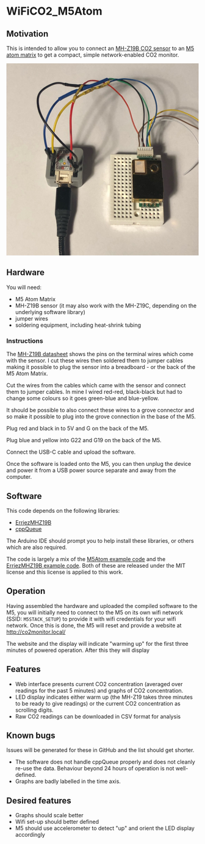 # WiFiCO2_M5Atom
 
## Motivation

This is intended to allow you to connect an [MH-Z19B CO2 sensor](https://www.winsen-sensor.com/sensors/co2-sensor/mh-z19b.html) to an [M5 atom matrix](https://docs.m5stack.com/en/core/atom_matrix) to get a compact, simple network-enabled CO2 monitor.

 ![Overview photo of M5 Atom wired to MH-Z19B CO2 sensor](/M5%20Atom%20and%20MH-Z19b%20overview%20photo.jpeg)

 ## Hardware

You will need:

- M5 Atom Matrix
- MH-Z19B sensor (it may also work with the MH-Z19C, depending on the underlying software library)
- jumper wires
- soldering equipment, including heat-shrink tubing


### Instructions

The [MH-Z19B datasheet](https://www.winsen-sensor.com/d/files/infrared-gas-sensor/mh-z19b-co2-manual(ver1_7).pdf) shows the pins on the terminal wires which come with the sensor. I cut these wires then soldered them to jumper cables making it possible to plug the sensor into a breadboard - or the back of the M5 Atom Matrix.

Cut the wires from the cables which came with the sensor and connect them to jumper cables. In mine I wired red-red, black-black but had to change some colours so it goes green-blue and blue-yellow.

It should be possible to also connect these wires to a grove connector and so make it possible to plug into the grove connection in the base of the M5.

Plug red and black in to 5V and G on the back of the M5.

Plug blue and yellow into G22 and G19 on the back of the M5.

Connect the USB-C cable and upload the software.

Once the software is loaded onto the M5, you can then unplug the device and power it from a USB power source separate and away from the computer.

 ## Software

 This code depends on the following libraries:

 - [ErriezMHZ19B](https://erriez.github.io/ErriezMHZ19B/index.html)
 - [cppQueue](https://github.com/SMFSW/Queue)

The Arduino IDE should prompt you to help install these libraries, or others which are also required.

 The code is largely a mix of the [M5Atom example code](https://github.com/m5stack/M5Atom) and the [ErriezMHZ19B example code](https://github.com/Erriez/ErriezMHZ19B/tree/master/examples/ErriezMHZ19BGettingStarted). Both of these are released under the MIT license and this license is applied to this work.

 ## Operation

 Having assembled the hardware and uploaded the compiled software to the M5, you will initially need to connect to the M5 on its own wifi network (SSID: `M5STACK_SETUP`) to provide it with wifi credentials for your wifi network. Once this is done, the M5 will reset and provide a website at http://co2monitor.local/ 

 The website and the display will indicate "warming up" for the first three minutes of powered operation. After this they will display 

 ## Features

 - Web interface presents current CO2 concentration (averaged over readings for the past 5 minutes) and graphs of CO2 concentration.
 - LED display indicates either warm up (the MH-Z19 takes three minutes to be ready to give readings) or the current CO2 concentration as scrolling digits.
 - Raw CO2 readings can be downloaded in CSV format for analysis
 
## Known bugs

Issues will be generated for these in GitHub and the list should get shorter.

- The software does not handle cppQueue properly and does not cleanly re-use the data. Behaviour beyond 24 hours of operation is not well-defined.
- Graphs are badly labelled in the time axis.

## Desired features

- Graphs should scale better
- Wifi set-up should better defined
- M5 should use accelerometer to detect "up" and orient the LED display accordingly